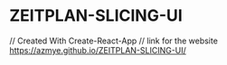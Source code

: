 # ZEITPLAN-SLICING-UI
// Created With Create-React-App
// link for the website https://azmye.github.io/ZEITPLAN-SLICING-UI/
